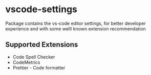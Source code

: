# vscode-settings

Package contains the vs-code editor settings, for better developer experience and with some welll known extension recommendation

## Supported Extensions

 - Code Spell Checker
 - CodeMetrics
 - Prettier - Code formatter
